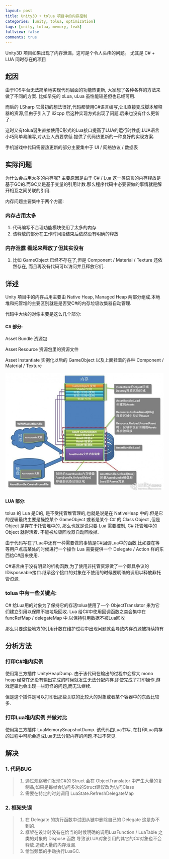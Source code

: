 ```yaml
---
layout: post
title: Unity3D + tolua 项目中的内存控制
categories: [unity, tolua, optimization]
tags: [unity, tolua, memory, leak]
fullview: false
comments: true
---
```


Unity3D 项目如果出现了内存泄漏，这可是个令人头疼的问题。
尤其是 C# + LUA 同时存在的项目

## 起因
由于IOS平台无法简单地实现代码层面的功能热更新, 大家想了各种各样的方法来做了不同的方案.
比如早先的 xLua, uLua 虽性能较差但也已经可用.

而后的 LSharp 它最初的想法很好,代码都使用C#语言编写,让IL直接变成脚本解释器的资源,但由于引入了 il2cpp 后这种实现方式出现了问题.后来也没有什么更新了.

这时又有tolua诞生直接使用C形式的Lua接口提高了LUA的运行时性能.LUA语言小巧简单易编写,对从业人员要求低.提供了代码热更新的一种良好的实现方案.

手机游戏中代码需要热更新的部分主要集中于 UI / 网络协议 / 数据表

## 实际问题
为什么会占用太多的内存呢? 主要原因是由于 C# / Lua 这一类语言的内存释放是基于GC的.而GC又是基于变量的引用计数.那么程序代码中必要要做的事情就是解开相互之间关联的引用.

内存问题主要集中于两个方面:
### 内存占用太多
1. 代码编写不合理功能模块使用了太多的内存
2. 该释放的部分在工作时间段结束后依然没有明确的释放

### 内存泄露 看起来释放了但其实没有
1. 比如 GameObject 已经不存在了,但是 Component / Material / Texture 还依然存在, 而且再没有代码可以访问并且释放它们.

## 详述
Unity 项目中的内存占用主要由 Native Heap, Managed Heap 两部分组成.本地堆和托管堆的主要区别就是是否受C#的内存垃圾收集器自动管理.

代码中大块的对像主要是这么几个部分:
#### C# 部分:
Asset Bundle			资源包

Asset Resource			资源包里的资源文件

Asset Instantiate		实例化以后的 GameObject 以及上面挂着的各种 Component / Material / Texture 

![AssetBundle](/assets/image/assetbundle.jpg)

#### LUA 部分:
tolua 的 Lua 是C的, 是不受托管堆管理的,也就是说是在 NativeHeap 中的.但是它的逻辑最终主要是操控某个 GameObject 或者是某个 C# 的 Class Object ,但是 Object 是存在于托管堆中的, 那么也就是说只要 Lua 需要控制, C# 托管堆中的 Object 就得活着. 不能被垃圾回收器自动回收掉.

由于代码写在了Lua中还有一种需要做的事情是C#回调Lua中的函数,比如要在等等用户点击某处的时候进行一个操作 Lua 需要提供一个 Delegate / Action 样的东西给C#层来使用.

C#语言由于没有明显的析构函数,为了使用非托管资源做了一个颇具争议的IDisposeable接口.继承这个接口的对象在不使用的时候要明确的调用以释放非托管资源.

### tolua 中有一些关键点:
C# 给Lua用的对象为了保持它的存活tolua使用了一个 ObjectTranslator 来为它们建立引用以保障不被垃圾回收.
Lua 给C#中使用回调函数之类会集中在 funcRefMap / delegateMap 中.以保持引用数据不被Lua回收

那么只要这些地方的引用计数在维护过程中出现问题就会导致内存资源被持续持有


## 分析方法
### 打印C#堆内实例
使用第三方插件 UnityHeapDump. 由于该代码在输出的过程中会撑大 mono heap 经常在还没有输出完成的时候就发生无法分配内存.即使完成了打印操作,游戏逻辑也会出现一些奇怪的问题,而无法继续.

但是这个插件是可以打印出那些关联的比较大的对象或者某个容器中的东西比较多.

### 打印Lua堆内实例 并做对比
使用第三方插件 LuaMemorySnapshotDump. 该代码由Lua书写, 在打印Lua内存的过程中可能会造成Lua无法分配内存的问题.不过不常见.

## 解决
### 1. 代码BUG
>1. 通过观察我们发现C#的 Struct 会在 ObjectTranslator 中产生大量的复制品,如果是每帧会访问多次的Struct建议改为访问Class
>2. 需要在特定的时刻调用 LuaState.RefreshDelegateMap

### 2. 框架失误
>1. 在 Delegate 的执行函数中试图从链中删除自己的 Delegate 这是办不到的.
>2. 框架在设计时没有在恰当的时候明确的调用LuaFunction / LuaTable 之类的对象的 Dispose 函数 导致该LUA对象引用的其它的C#对象也不会释放.造成大量的内存泄漏.
>3. 恰当频繁的手动执行LuaGC.

